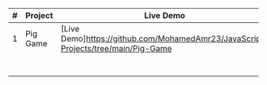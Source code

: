 |#| Project                          | Live Demo                   |
|-|----------------------------------|-----------------------------|
|1|Pig Game                          |[Live Demo]https://github.com/MohamedAmr23/JavaScript-Projects/tree/main/Pig-Game                         |
|                                  |                             |
|                                  |                             |
|                                  |                             |
|                                  |                             |
|                                  |                             |
|                                  |                             |
|                                  |                             |


